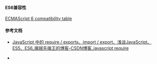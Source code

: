 #### ES6兼容性

[ECMAScript 6 compatibility table](http://kangax.github.io/compat-table/es6/)

#### 参考文档

- [JavaScript 中的 require / exports、import / export、浅谈JavaScript、ES5、ES6_擒贼先擒王的博客-CSDN博客_javascript require](https://blog.csdn.net/freeking101/article/details/116761828#t25)

- 
